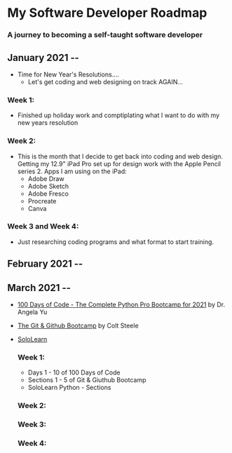 # My Software Developer Roadmap

### A journey to becoming a self-taught software developer

## January 2021 --
* Time for New Year's Resolutions....
  * Let's get coding and web designing on track AGAIN...

 ### Week 1:
  * Finished up holiday work and comptiplating what I want to do with my new years resolution

 ### Week 2:
  * This is the month that I decide to get back into coding and web design. Getting my 12.9" iPad Pro set up for design work with the Apple Pencil series 2. Apps I am using on the iPad:  
    * Adobe Draw
    * Adobe Sketch
    * Adobe Fresco
    * Procreate
    * Canva 
 
 ### Week 3 and Week 4:
  * Just researching coding programs and what format to start training. 

## February 2021 --

## March 2021 -- 
* [100 Days of Code - The Complete Python Pro Bootcamp for 2021](https://www.udemy.com/course/100-days-of-code/) by Dr. Angela Yu
* [The Git & Github Bootcamp](https://www.udemy.com/course/git-and-github-bootcamp/?utm_content=promo&utm_campaign=2021-03-02&utm_source=email-sendgrid&utm_term=4466306&utm_medium=2634490&couponCode=6B902E56651B11D10D78) by Colt Steele
* [SoloLearn](https://www.sololearn.com/)

  ### Week 1: 
  * Days 1 - 10 of 100 Days of Code
  * Sections 1 - 5 of Git & Giuthub Bootcamp
  * SoloLearn Python - Sections 

  ### Week 2:
  
  ### Week 3:
  
  ### Week 4:
